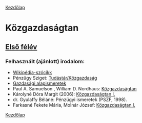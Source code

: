 [Kezdőlap](../README.md)

# Közgazdaságtan

## [Első félév](first_semester.md)

### Felhasznált (ajánlott) irodalom:

* [Wikipédia-szócikk](https://hu.wikipedia.org/wiki/K%C3%B6zgazdas%C3%A1gtan)
* Pénzügy Sziget: [Tudástár/Közgazdaság](https://penzugysziget.hu/index.php?option=com_content&view=category&id=87&Itemid=101)
* [Gazdasági alapismeretek](http://www.humantarhaz.hu/e-tananyag/gazdasagi-alapismeretek)
* Paul A. Samuelson , William D. Nordhaus: [Közgazdaságtan](https://akademiai.hu/187/gazdasag/kozgazdasagtan/kozgazdasagtan_bovitett_atdolgozott_kiadas)
* Károlyné Dóra Margit (2006): [Közgazdaságtan I.](https://drive.google.com/drive/folders/1tA0Woihl2zEnyGhAvJTMazZq81rG2yHl?usp=sharing)
* dr. Gyulaffy Béláné: Pénzügyi ismeretek (PSZF, 1998).
* Farkasné Fekete Mária, Molnár József: [Közgazdaságtan I.](https://miau.gau.hu/avir/intranet/debrecen_hallgatoi/tananyagok/jegyzet/18-Mikrookonomia.pdf)

[Kezdőlap](../README.md)
